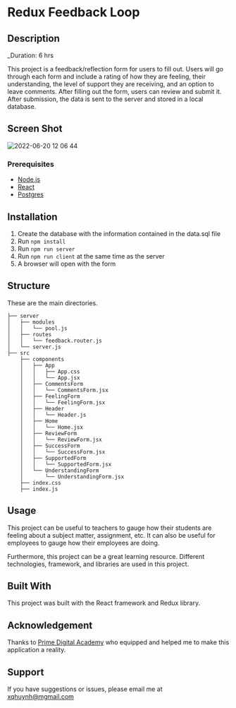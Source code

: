 # Redux Feedback Loop

## Description

_Duration: 6 hrs

This project is a feedback/reflection form for users to fill out. Users will go through each form and include a rating of how they are feeling, their understanding, the level of support they are receiving, and an option to leave comments. After filling out the form, users can review and submit it. After submission, the data is sent to the server and stored in a local database. 

## Screen Shot

![2022-06-20 12 06 44](https://user-images.githubusercontent.com/77410880/174650475-918edf3c-2c58-48eb-85d2-92fbed0fcdaa.gif)

### Prerequisites

- [Node.js](https://nodejs.org/en/)
- [React](https://reactjs.org/)
- [Postgres](https://postgresapp.com/)

## Installation

1. Create the database with the information contained in the data.sql file
2. Run `npm install`
3. Run `npm run server`
4. Run `npm run client` at the same time as the server
5. A browser will open with the form 

## Structure

These are the main directories.

```
├── server
│   ├── modules
│   │   └── pool.js
│   ├── routes
│   │   └── feedback.router.js
│   └── server.js
├── src
    ├── components
    │   ├── App
    │   │   ├── App.css
    │   │   └── App.jsx
    │   ├── CommentsForm
    │   │   └── CommentsForm.jsx
    │   ├── FeelingForm
    │   │   └── FeelingForm.jsx
    │   ├── Header
    │   │   └── Header.js
    │   ├── Home
    │   │   └── Home.jsx
    │   ├── ReviewForm
    │   │   └── ReviewForm.jsx
    │   ├── SuccessForm
    │   │   └── SuccessForm.jsx
    │   ├── SupportedForm
    │   │   └── SupportedForm.jsx
    │   └── UnderstandingForm
    │       └── UnderstandingForm.jsx
    ├── index.css
    ├── index.js

```

## Usage

This project can be useful to teachers to gauge how their students are feeling about a subject matter, assignment, etc. It can also be useful for employees to gauge how their employees are doing. 

Furthermore, this project can be a great learning resource. Different technologies, framework, and libraries are used in this project. 
## Built With

This project was built with the React framework and Redux library.

## Acknowledgement
Thanks to [Prime Digital Academy](www.primeacademy.io) who equipped and helped me to make this application a reality. 

## Support
If you have suggestions or issues, please email me at xqhuynh@mgmail.com
